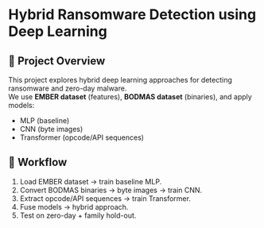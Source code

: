 # Hybrid Ransomware Detection using Deep Learning

## 📌 Project Overview
This project explores hybrid deep learning approaches for detecting ransomware and zero-day malware.  
We use **EMBER dataset** (features), **BODMAS dataset** (binaries), and apply models:
- MLP (baseline)
- CNN (byte images)
- Transformer (opcode/API sequences)


## 🚀 Workflow
1. Load EMBER dataset → train baseline MLP.
2. Convert BODMAS binaries → byte images → train CNN.
3. Extract opcode/API sequences → train Transformer.
4. Fuse models → hybrid approach.
5. Test on zero-day + family hold-out.

